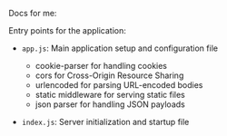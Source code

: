 Docs for me:

Entry points for the application:
- `app.js`: Main application setup and configuration file
    - cookie-parser for handling cookies
    - cors for Cross-Origin Resource Sharing
    - urlencoded for parsing URL-encoded bodies
    - static middleware for serving static files
    - json parser for handling JSON payloads

- `index.js`: Server initialization and startup file